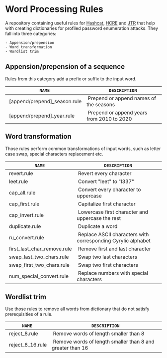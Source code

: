 # Word Processing Rules

   
A repository containing useful rules for [Hashcat](http://hashcat.net), [HCRE](https://github.com/llamasoft/HashcatRulesEngine) and [JTR](https://openwall.com/john) that help with creating dictionaries for profiled password enumeration attacks. They fall into three categories:

	- Appension/prepension
	- Word transformation
	- Wordlist trim







## Appension/prepension of a sequence
Rules from this category add a prefix or suffix to the input word.

`NAME` |`DESCRIPTION`
--- | ---
&nbsp;[append/prepend]_season.rule| &nbsp;Prepend or append names of the seasons
&nbsp;[append/prepend]_year.rule| &nbsp;Prepend or append years from 2010 to 2020

## Word transformation
Those rules perform common transformations of input words, such as letter case swap, special characters replacement etc.

`NAME` | `DESCRIPTION`
--- | ---
&nbsp;revert.rule| &nbsp;Revert every character 
&nbsp;leet.rule | &nbsp;Convert "leet" to "l337"
&nbsp;cap_all.rule | &nbsp;Convert every character to uppercase
&nbsp;cap_first.rule | &nbsp;Capitalize first character
&nbsp;cap_invert.rule | &nbsp;Lowercase first character and uppercase the rest
&nbsp;duplicate.rule | &nbsp;Duplicate a word
&nbsp;ru_convert.rule | &nbsp;Replace ASCII characters with corresponding Cyrylic alphabet
&nbsp;first\_last\_char_remove.rule | &nbsp;Remove first and last character
&nbsp;swap\_last\_two_chars.rule | &nbsp;Swap two last characters 
&nbsp;swap\_first\_two_chars.rule | &nbsp;Swap two first characters
&nbsp;num\_special\_convert.rule | &nbsp;Replace numbers with special characters 

## Wordlist trim
Use those rules to remove all words from dictionary that do not satisfy prerequisities of a rule.

`NAME` | `DESCRIPTION`
--- | ---
&nbsp;reject_8.rule| &nbsp;Remove words of length smaller than 8 
&nbsp;reject\_8_16.rule | &nbsp;Remove words of length smaller than 8 and greater than 16










